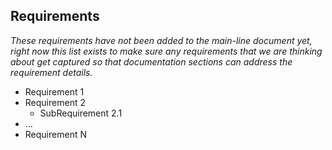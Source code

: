## Requirements

_These requirements have not been added to the main-line document yet, right now this list exists to make sure any requirements that we are thinking about get captured so that documentation sections can address the requirement details._

- Requirement 1
- Requirement 2
  - SubRequirement 2.1
- ...
- Requirement N
